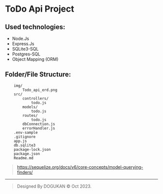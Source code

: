 # ToDo Api Project

## Used technologies:
* Node.Js
* Express.Js
* SQLite3-SQL
* Postgres-SQL
* Object Mapping (ORM)

## Folder/File Structure:

```
    img/
        Todo_api_erd.png
    src/
        controllers/
            todo.js
        models/
            todo.js
        routes/
            todo.js
        dbConnection.js
        errorHandler.js
    .env-sample
    .gitignore
    app.js
    db.sqlite3
    package-lock.json
    package.json    
    Readme.md       
```

> https://sequelize.org/docs/v6/core-concepts/model-querying-finders/ 

-----------

> Designed By DOGUKAN © Oct 2023.